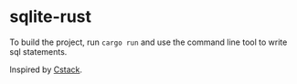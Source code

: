 # sqlite-rust

To build the project, run `cargo run` and use the command line tool to write sql statements.

Inspired by [Cstack](https://cstack.github.io/db_tutorial/).
